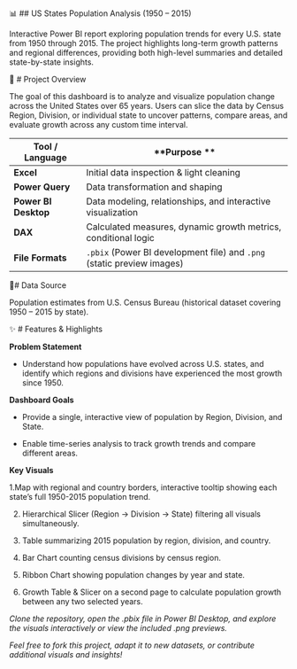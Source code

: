 📊 ## US States Population Analysis (1950 – 2015)

Interactive Power BI report exploring population trends for every U.S. state from 1950 through 2015.
The project highlights long-term growth patterns and regional differences, providing both high-level summaries and detailed state-by-state insights.

📝 # Project Overview

The goal of this dashboard is to analyze and visualize population change across the United States over 65 years.
Users can slice the data by Census Region, Division, or individual state to uncover patterns, compare areas, and evaluate growth across any custom time interval.



|**Tool / Language**      | **Purpose **                                                               |
| -------------------- | ---------------------------------------------------------------------- |
| **Excel**            | Initial data inspection & light cleaning                               |
| **Power Query**      | Data transformation and shaping                                        |
| **Power BI Desktop** | Data modeling, relationships, and interactive visualization            |
| **DAX**              | Calculated measures, dynamic growth metrics, conditional logic         |
| **File Formats**     | `.pbix` (Power BI development file) and `.png` (static preview images) |

📂# Data Source

Population estimates from U.S. Census Bureau (historical dataset covering 1950 – 2015 by state).

✨ # Features & Highlights

**Problem Statement**
- Understand how populations have evolved across U.S. states, and identify which regions and divisions have experienced the most growth since 1950.

**Dashboard Goals**

- Provide a single, interactive view of population by Region, Division, and State.

- Enable time-series analysis to track growth trends and compare different areas.

**Key Visuals**

1.Map with regional and country borders, interactive tooltip showing each state’s full 1950-2015 population trend.

2. Hierarchical Slicer (Region → Division → State) filtering all visuals simultaneously.

3. Table summarizing 2015 population by region, division, and country.

4. Bar Chart counting census divisions by census region.

5. Ribbon Chart showing population changes by year and state.

6. Growth Table & Slicer on a second page to calculate population growth between any two selected years.

*Clone the repository, open the .pbix file in Power BI Desktop, and explore the visuals interactively or view the included .png previews.*

*Feel free to fork this project, adapt it to new datasets, or contribute additional visuals and insights!*
